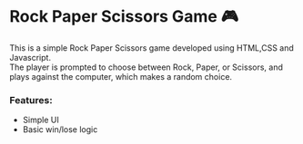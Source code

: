 
# Rock Paper Scissors Game 🎮

This is a simple Rock Paper Scissors game developed using HTML,CSS and Javascript.  
The player is prompted to choose between Rock, Paper, or Scissors, and plays against the computer, which makes a random choice.

### Features:
- Simple UI
- Basic win/lose logic


